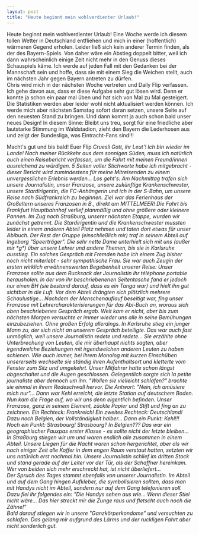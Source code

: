 ```yaml
---
layout: post
title: "Heute beginnt mein wohlverdienter Urlaub!"
---
```


Heute beginnt mein wohlverdienter Urlaub! Eine Woche werde ich diesem tollen Wetter in Deutschland entfliehen und mich in einer (hoffentlich) wärmeren Gegend erholen. Leider ließ sich kein anderer Termin finden, als der des Bayern-Spiels. Von daher wäre ein Abstieg doppelt bitter, weil ich dann wahrscheinlich einige Zeit nicht mehr in den Genuss dieses Schauspiels käme. Ich werde auf jeden Fall mit den Gedanken bei der Mannschaft sein und hoffe, dass sie mit einem Sieg die Weichen stellt, auch im nächsten Jahr gegen Bayern antreten zu dürfen.  
Chris wird mich in der nächsten Woche vertreten und Daily Flip verfassen. Ich gehe davon aus, dass er diese Aufgabe sehr gut lösen wird. Denn er konnte ja schon ein paar mal üben und hat sich von Mal zu Mal gesteigert. Die Statistiken werden aber leider wohl nicht aktualisiert werden können. Ich werde mich aber nächsten Samstag sofort daran setzen, unsere Seite auf den neuesten Stand zu bringen. Und dann kommt ja auch schon bald unser neues Design! In diesem Sinne: Bleibt uns treu, sorgt für eine friedliche aber lautstarke Stimmung im Waldstadion, zieht den Bayern die Lederhosen aus und zeigt der Bundesliga, was Eintracht-Fans sind!!!  
  
Macht's gut und bis bald! Euer Flip _Cruesli Gott, ihr Leut'! Ich bin wieder im Lande! Nach meiner Rückkehr aus dem sonnigen Süden, muss ich natürlich auch einen Reisebericht verfassen, um die Fahrt mit meinen Freund/innen ausreichend zu würdigen. 5 Seiten voller Stichworte habe ich mitgebracht - dieser Bericht wird zumindestens für meine Mitreisenden zu einem unvergesslichen Erlebnis werden... Los geht's: Am Nachmittag trafen sich unsere Journalistin, unser Franzose, unsere zukünftige Krankenschwester, unsere Stardirigentin, die FC-Anhängerin und ich in der S-Bahn, um unsere Reise nach Südfrankreich zu beginnen. Ziel war das Ferienhaus der Großeltern unseres Franzosen in B., direkt am MITTELMEER! Die Fahrt bis Frankfurt Hauptbahnhof verlief planmäßig und ohne größere oder kleinere Pannen. Im Zug nach Straßburg, unserer nächsten Etappe, wurden wir zunächst getrennt. Die Stardirigentin und die Krankenschwester mussten leider in einem anderen Abteil Platz nehmen und taten dort etwas für unser Abibuch. Der Rest der Gruppe (einschließlich mir) traf in seinem Abteil auf Ingeborg "Speerträger". Die sehr nette Dame unterhielt sich mit uns (außer mir \*g\*) über unsere Lehrer und andere Themen, bis sie in Karlsruhe ausstieg. Ein solches Gespräch mit Fremden habe ich einem Zug bisher noch nicht miterlebt - sehr sympathische Frau. Sie war auch Zeugin der ersten wirklich erwähnenswerten Begebenheit unserer Reise: Unser Franzose sollte aus dem Rucksack der Journalistin ihr téléphone portable herausholen. In der von ihr beschriebenenen Seitentasche fand er jedoch nur einen BH (sie bestand darauf, dass es ein Tanga war) und hielt ihn gut sichtbar in die Luft. Vor dem Abteil drängten sich plötzlich mehrere Schaulustige... Nachdem der Menschenauflauf beseitigt war, fing unser Franzose mit Lehrercharakterisierungen für das Abi-Buch an, woraus sich oben beschriebenes Gespräch ergab. Weit kam er nicht, aber bis zum nächsten Morgen versuchte er immer wieder uns alle in seine Bemühungen einzubeziehen. Ohne großen Erfolg allerdings. In Karlsruhe stieg ein junger Mann zu, der sich nicht an unserem Gespräch beteiligte. Das war auch fast unmöglich, weil unsere Journalistin redete und redete... Sie erzählte ohne Unterbrechung von Leuten, die mir überhaupt nichts sagten, aber irgendwelche Beziehungen mit irgendwelchen anderen Leuten zu haben schienen. Wie auch immer, bei ihrem Monolog mit kurzen Einschüben unsererseits wechselte sie ständig ihren Aufenthaltsort und kletterte vom Fenster zum Sitz und umgekehrt. Unser Mitfahrer hatte schon längst abgeschaltet und die Augen geschlossen. Gelegentlich sorgte sich la petite journaliste aber dennoch um ihn. "Wollen sie vielleicht schlafen?" brachte sie einmal in ihrem Redeschwall hervor. Die Antwort: "Nein, ich amüsiere mich nur"... Dann war Kehl erreicht, die letzte Station auf deutschem Boden. Nun kam die Frage auf, wo wir uns denn eigentlich befinden. Unser Franzose, ganz in seinem Element, zückte Papier und Stift und fing an zu zeichnen. Ein Rechteck: Frankreich! Ein zweites Rechteck: Deutschland! Dazu noch Belgien, der Vollständigkeit halber... Dann ein Punkt: Kehl!!! Noch ein Punkt: Strasbourg! Strasbourg? In Belgien??? Das war ein geographischer Fauxpas erster Klasse - es sollte nicht der letzte bleiben...  
In Straßburg stiegen wir um und waren endlich alle zusammen in einem Abteil. Unsere Liegen für die Nacht waren schon hergerichtet, aber als wir nach einiger Zeit alle Koffer in dem engen Raum verstaut hatten, setzten wir uns natürlich erst nochmal hin. Unsere Journalistin schlief im dritten Stock und stand gerade auf der Leiter vor der Tür, als der Schaffner hereinkam. Wer von beiden sich mehr erschreckt hat, ist nicht überliefert...  
Der Spruch des Tages stammt ebenfalls von unserer Journalistin. Im Abteil und auf dem Gang hingen Aufkleber, die symbolisieren sollten, dass man mit Handys nicht im Abteil, sondern nur auf dem Gang telefonieren soll. Dazu fiel ihr folgendes ein: "Die Handys sehen aus wie... Wenn dieser Stiel nicht wäre... Das hier streckt mir die Zunge raus und fletscht auch noch die Zähne!"  
Bald darauf stiegen wir in unsere "Ganzkörperkondome" und versuchten zu schlafen. Das gelang mir aufgrund des Lärms und der ruckligen Fahrt aber nicht sonderlich gut._
